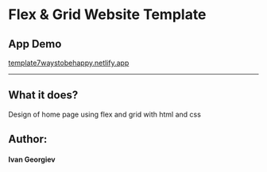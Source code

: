 <h1>Flex & Grid Website Template</h1>

<h2>App Demo</h2>
<a href="template7waystobehappy.netlify.app">template7waystobehappy.netlify.app</a>
<hr>

<h2>What it does?</h2>

<p> Design of home page using flex and grid with html and css</p>

<h2> Author: </h2>
<h4>Ivan Georgiev</h4>
